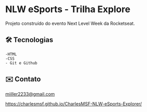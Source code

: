# NLW eSports - Trilha Explore

Projeto construído do evento Next Level Week da Rocketseat.

## 🛠️ Tecnologias

    -HTML
    -CSS
    - Git e Github

## ✉️ Contato

miiller2233@gmail.com

https://charlesmsf.github.io/CharlesMSF-NLW-eSports-Explorer/
